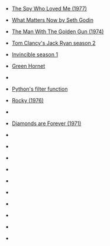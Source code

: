 
- [The Spy Who Loved Me (1977)](/2021/05/ea715fa4d23937c15e47022adf93e192/)

- [What Matters Now by Seth Godin](/2021/05/c72ceb2e3748ccd8611baab1cbfdfe74/)

- [The Man With The Golden Gun (1974)](/2021/05/ba2999c2cc9d8803ad982d24e52035e6/)

- [Tom Clancy&#39;s Jack Ryan season 2](/2021/05/99d3f5dffa9b1e1f2a4029f66c2b4f2a/)

- [Invincible season 1](/2021/04/183ab94b6cb10f5db0431e715cde1945/)

- [Green Hornet](/2021/04/3bf3bc036db88610a1c7b3474555eb69/)

- [](/2021/04/ea7eb9ef2a85d61d55d44918252a52d8/)

- [Python&#39;s filter function](/2021/04/475d3f081e042d0a2b9beee29e4aa643/)

- [Rocky (1976)](/2021/04/b178a1efcfc005930f062c7be447d7c1/)

- [](/2021/04/ced0a77eea2857ad31bd014fac3ded9a/)

- [Diamonds are Forever (1971)](/2021/04/8fd56682f77942eb0badef9444d465a4/)

- [](/2021/04/3ac092f01e360750d83d1beb1112efa0/)

- [](/2021/04/1a1ab3ad610478ba3b672b0a89c26333/)

- [](/2021/03/fb71576d1974213ea471b5cda8a20948/)

- [](/2021/03/c6152994fa5ddf4b9c3302bcddfdd699/)

- [](/2021/03/4d1fb5fa3502d4df0ff4f70f9891a7c3/)

- [](/2021/03/273eae12d668c24135d4db358511c9d4/)

- [](/2021/03/096b7c67797c165b01283d0c7cd6c016/)

- [](/2021/03/951fcfe07a7cbb8d04ee6dd219c181fb/)

- [](/2021/03/2b14f8356f57460da0a4790b27b44b8a/)

- [](/2021/02/512f30a007215436724cc156c524ff00/)
